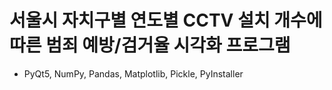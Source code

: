 # 서울시 자치구별 연도별 CCTV 설치 개수에 따른 범죄 예방/검거율 시각화 프로그램
- PyQt5, NumPy, Pandas, Matplotlib, Pickle, PyInstaller
